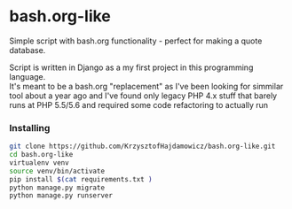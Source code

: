 # bash.org-like
Simple script with bash.org functionality - perfect for making a quote database.

Script is written in Django as a my first project in this programming language.  
It's meant to be a bash.org "replacement" as I've been looking for simmilar tool about a year ago and I've found only legacy PHP 4.x stuff that barely runs at PHP 5.5/5.6 and required some code refactoring to actually run

### Installing
```Bash
git clone https://github.com/KrzysztofHajdamowicz/bash.org-like.git
cd bash.org-like
virtualenv venv
source venv/bin/activate
pip install $(cat requirements.txt )
python manage.py migrate
python manage.py runserver
```

